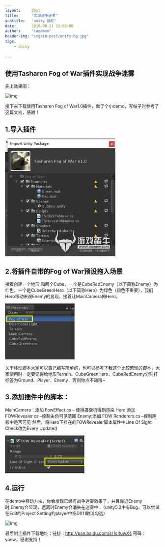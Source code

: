 ```yaml
---
layout:     post
title:      "实现战争迷雾"
subtitle:   "unity 插件"
date:       2016-06-21 12:00:00
author:     "Caedmom"
header-img: "img/in-post/unity-bg.jpg"
tags:
    - Unity
    
---
```



## 使用Tasharen Fog of War插件实现战争迷雾

先上效果图：

![img](/img/in-post/20160622fog-of-war/fog-of-war-advanced.gif)

接下来下载使用Tasharen Fog of War1.0插件，做了个小demo，写帖子时参考了这篇文档，感谢！

## 1.导入插件
![img](/img/in-post/20160622fog-of-war/1inport-plug-in.png)


## 2.将插件自带的Fog of War预设拖入场景
接着创建一个地形,和两个Cube，一个是CubeRedEnemy（以下简称Enemy）为红色，一个是CubeGreenHero（以下简称Hero）为绿色（颜色不重要），我们Hero移动来观Enemy的显现，接着让MainCamera俯Hero。

![img](/img/in-post/20160622fog-of-war/2drag-fog-of-war.png)

关于移动脚本大家可以自己编写简单的，也可以参考下我这个比较繁琐的脚本，大家使用时一定要记得给地形Terrain、CubeGreenHero、CubeRedEnemy分别打标签为Ground、Player、Enemy，否则你点不动哦~

## 3.添加插件中的脚本：
MainCamera：添加 FowEffect.cs – 使得摄像机得到渲染
Hero:添加 FOWRevealer.cs –控制主角可见范围
Enemy:添加 FOW Renderers.cs –控制阴影中是否可见
然后，将Hero下挂在的FOWRevealer脚本属性中Line Of Sight Check改为Every Update()

![img](/img/in-post/20160622fog-of-war/3setting-function.png)

## 4.运行
在demo中移动方块，你会发现已经有战争迷雾效果了，并且靠近Enemy时,Enemy会显现，远离时Enemy会消失在迷雾中 .（unity5.0中有Bug，可以尝试在Edit的Project Setting的player中把DX11取消勾选）

![img](/img/in-post/20160622fog-of-war/fog-of-war-demo.gif)

最后附上插件下载地址：链接：http://pan.baidu.com/s/1c4uwX4 密码：yaew，感谢支持！
